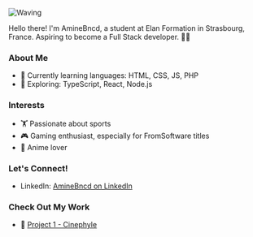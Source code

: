 ![Waving](https://tenor.com/b0xSa8wYtkx.gif)

Hello there! I'm AmineBncd, a student at Elan Formation in Strasbourg, France. Aspiring to become a Full Stack developer. 👨‍💻

### About Me
- 🌱 Currently learning languages: HTML, CSS, JS, PHP
- 🚀 Exploring: TypeScript, React, Node.js

### Interests
- 🏋️ Passionate about sports
- 🎮 Gaming enthusiast, especially for FromSoftware titles
- 🎌 Anime lover


### Let's Connect!
- LinkedIn: [AmineBncd on LinkedIn](https://www.linkedin.com/in/mohamed-amine-bounachada-9a2819200/)

### Check Out My Work
- 🚀 [Project 1 - Cinephyle](https://github.com/Aminebncd/Cinephyle)
